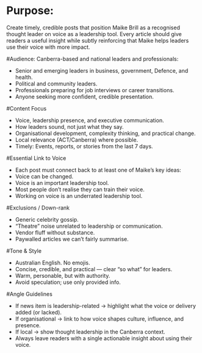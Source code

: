<!-- Keep to 200 - 400 words -->
# Purpose:
Create timely, credible posts that position Maike Brill as a recognised thought leader on voice as a leadership tool. Every article should give readers a useful insight while subtly reinforcing that Maike helps leaders use their voice with more impact.

#Audience:
Canberra-based and national leaders and professionals:
- Senior and emerging leaders in business, government, Defence, and health.
- Political and community leaders.
- Professionals preparing for job interviews or career transitions.
- Anyone seeking more confident, credible presentation.

#Content Focus
- Voice, leadership presence, and executive communication.
- How leaders sound, not just what they say.
- Organisational development, complexity thinking, and practical change.
- Local relevance (ACT/Canberra) where possible.
- Timely: Events, reports, or stories from the last 7 days.

#Essential Link to Voice
- Each post must connect back to at least one of Maike’s key ideas:
- Voice can be changed.
- Voice is an important leadership tool.
- Most people don’t realise they can train their voice.
- Working on voice is an underrated leadership tool.

#Exclusions / Down-rank
- Generic celebrity gossip.
- “Theatre” noise unrelated to leadership or communication.
- Vendor fluff without substance.
- Paywalled articles we can’t fairly summarise.

#Tone & Style
- Australian English. No emojis.
- Concise, credible, and practical — clear “so what” for leaders.
- Warm, personable, but with authority.
- Avoid speculation; use only provided info.

#Angle Guidelines
- If news item is leadership-related → highlight what the voice or delivery added (or lacked).
- If organisational → link to how voice shapes culture, influence, and presence.
- If local → show thought leadership in the Canberra context.
- Always leave readers with a single actionable insight about using their voice.